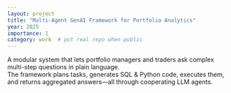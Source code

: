 ```yaml
---
layout: project
title: "Multi-Agent GenAI Framework for Portfolio Analytics"
year: 2025
importance: 1
category: work  # put real repo when public
---
```


A modular system that lets portfolio managers and traders ask complex
multi-step questions in plain language.  
The framework plans tasks, generates SQL & Python code, executes them,
and returns aggregated answers—all through cooperating LLM agents.

